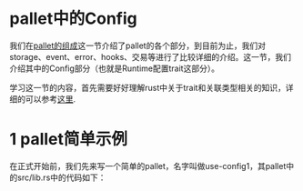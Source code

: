 # pallet中的Config

我们在[pallet的组成](7Pallet的组成.md)这一节介绍了pallet的各个部分，到目前为止，我们对storage、event、error、hooks、交易等进行了比较详细的介绍。这一节，我们介绍其中的Config部分（也就是Runtime配置trait这部分）。

学习这一节的内容，首先需要好好理解rust中关于trait和关联类型相关的知识，详细的可以参考[这里](5编写pallet的Rust前置知识.md).

# 1 pallet简单示例
在正式开始前，我们先来写一个简单的pallet，名字叫做use-config1，其pallet中的src/lib.rs中的代码如下：


